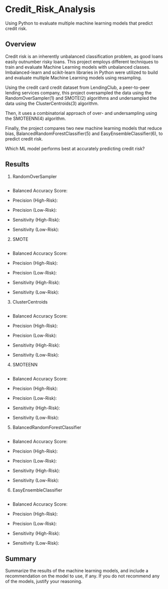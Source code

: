 # Credit_Risk_Analysis

Using Python to evaluate multiple machine learning models that predict credit risk.

## Overview

Credit risk is an inherently unbalanced classification problem, as good loans easily outnumber risky loans.  This project employs different techniques to train and evaluate Machine Learning models with unbalanced classes. Imbalanced-learn and scikit-learn libraries in Python were utilized to build and evaluate multiple Machine Learning models using resampling.

Using the credit card credit dataset from LendingClub, a peer-to-peer lending services company, this project oversampled the data using the RandomOverSampler(1) and SMOTE(2) algorithms and undersampled the data using the ClusterCentroids(3) algorithm. 

Then, it uses a combinatorial approach of over- and undersampling using the SMOTEENN(4) algorithm.

Finally, the project compares two new machine learning models that reduce bias, BalancedRandomForestClassifier(5) and EasyEnsembleClassifier(6), to predict credit risk. 

Which ML model performs best at accurately predicting credit risk?

## Results

1. RandomOverSampler

![]()

 - Balanced Accuracy Score: 

 - Precision (High-Risk):

 - Precision (Low-Risk): 

 - Sensitivity (High-Risk): 

 - Sensitivity (Low-Risk): 



2. SMOTE

![]()

- Balanced Accuracy Score:  

- Precision (High-Risk): 

- Precision (Low-Risk): 

- Sensitivity (High-Risk): 

- Sensitivity (Low-Risk): 



3. ClusterCentroids

![]()

- Balanced Accuracy Score: 

- Precision (High-Risk): 

- Precision (Low-Risk): 

- Sensitivity (High-Risk): 

- Sensitivity (Low-Risk): 



4. SMOTEENN

![]()

- Balanced Accuracy Score:  

- Precision (High-Risk): 

- Precision (Low-Risk): 

- Sensitivity (High-Risk): 

- Sensitivity (Low-Risk): 



5. BalancedRandomForestClassifier

![]()

- Balanced Accuracy Score:  

- Precision (High-Risk): 

- Precision (Low-Risk): 

- Sensitivity (High-Risk): 

- Sensitivity (Low-Risk): 



6. EasyEnsembleClassifier

![]()

- Balanced Accuracy Score: 

- Precision (High-Risk): 

- Precision (Low-Risk): 

- Sensitivity (High-Risk): 

- Sensitivity (Low-Risk): 



## Summary

Summarize the results of the machine learning models, and include a recommendation on the model to use, if any. If you do not recommend any of the models, justify your reasoning.

